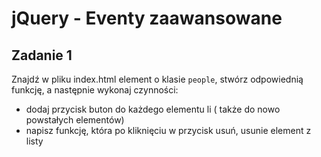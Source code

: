 # jQuery - Eventy zaawansowane

## Zadanie 1
Znajdź w pliku index.html element o klasie ```people```, stwórz odpowiednią funkcję, a  następnie wykonaj czynności:
* dodaj przycisk buton do każdego elementu li ( także do nowo powstałych elementów)
* napisz funkcję, która po kliknięciu w przycisk usuń, usunie element z listy
